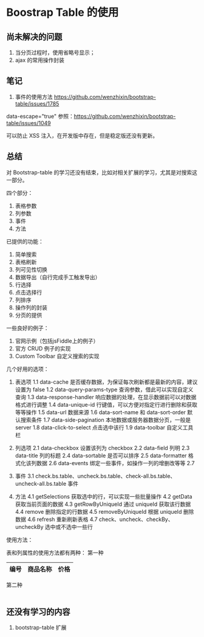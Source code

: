 # Boostrap Table 的使用

## 尚未解决的问题
1. 当分页过程时，使用省略号显示；
2. ajax 的常用操作封装

## 笔记

1. 事件的使用方法
https://github.com/wenzhixin/bootstrap-table/issues/1785


data-escape="true"
参照：https://github.com/wenzhixin/bootstrap-table/issues/1049

可以防止 XSS 注入，在开发版中存在，但是稳定版还没有更新。

## 总结

对 Bootstrap-table 的学习还没有结束，比如对相关扩展的学习，尤其是对搜索这一部分。

四个部分：
1. 表格参数
2. 列参数
3. 事件
4. 方法

已提供的功能：
1. 简单搜索
2. 表格刷新
3. 列可见性切换
4. 数据导出（自行完成手工触发导出）
5. 行选择
6. 点击选择行
7. 列排序
8. 操作列的封装
9. 分页的提供

一些良好的例子：
1. 官网示例（包括jsFiddle上的例子）
2. 官方 CRUD 例子的实现
3. Custom Toolbar 自定义搜索的实现

几个好用的选项：
1. 表选项
    1.1 data-cache 是否缓存数据，为保证每次刷新都是最新的内容，建议设置为 false
    1.2 data-query-params-type 查询参数，借此可以实现自定义查询
    1.3 data-response-handler 响应数据的处理，在显示数据前可以对数据格式进行调整
    1.4 data-unique-id 行键值，可以方便对指定行进行删除和获取等等操作
    1.5 data-url 数据来源
    1.6 data-sort-name 和 data-sort-order 默认搜索条件
    1.7 data-side-pagination 本地数据或服务器数据分页，一般是 server
    1.8 data-click-to-select 点击选中该行
    1.9 data-toolbar 自定义工具栏

2. 列选项
    2.1 data-checkbox 设置该列为 checkbox
    2.2 data-field 列明
    2.3 data-title 列的标题
    2.4 data-sortable 是否可以排序
    2.5 data-formatter 格式化该列数据
    2.6 data-events 绑定一些事件，如操作一列的增删改等等
    2.7 

3. 事件
    3.1 check.bs.table、uncheck.bs.table、check-all.bs.table、uncheck-all.bs.table 事件
    
4. 方法
    4.1 getSelections 获取选中的行，可以实现一些批量操作
    4.2 getData 获取当前页面的数据
    4.3 getRowByUniqueId 通过 uniqueId 获取该行数据
    4.4 remove 删除指定的行数据
    4.5 removeByUniqueId 根据 uniqueId 删除数据
    4.6 refresh 重新刷新表格
    4.7 check、uncheck、checkBy、uncheckBy 选中或不选中一些行

使用方法：

表和列属性的使用方法都有两种：
第一种
<table data-toggle="table"
       data-url="data.json">
    <thead>
        <tr>
            <th data-field="id" data-sortable="true">编号</th>
            <th data-field="name">商品名称</th>
            <th data-field="price">价格</th>
        </tr>
    </thead>
</table>

第二种
<table id="table">

</table>

<script>
$('#table').bootstrapTable({
    url: 'data.json',
    columns: [
        {
            field: 'id',
            title: '编号',
            sortable: true
        },
        {
            field: 'name',
            title: '商品名称'
        },
        {
            field: 'price',
            title: '价格'
        }
    ]
});
</script>

## 还没有学习的内容
1. bootstrap-table 扩展





